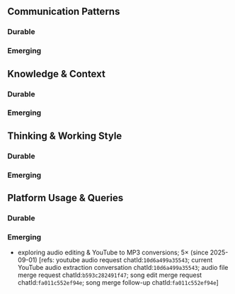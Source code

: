## Communication Patterns
### Durable

### Emerging

## Knowledge & Context
### Durable

### Emerging

## Thinking & Working Style
### Durable

### Emerging

## Platform Usage & Queries
### Durable

### Emerging
- exploring audio editing & YouTube to MP3 conversions; 5× (since 2025-09-01) [refs: youtube audio request chatId:`10d6a499a35543`; current YouTube audio extraction conversation chatId:`10d6a499a35543`; audio file merge request chatId:`b593c282491f47`; song edit merge request chatId:`fa011c552ef94e`; song merge follow-up chatId:`fa011c552ef94e`]